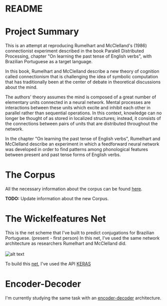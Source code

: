 # README

# Project Summary

This is an attempt at reproducing Rumelhart and McClelland's (1986) connectionist experiment described  in the book Paralell Distributed Processing, chapter "On learning the past tense of English verbs", with Brazilian Portuguese as a target language.

In this book, Rumelhart and McClelland describe a new theory of cognition called connectionism that is challenging the idea of symbolic computation that has traditionally been at the center of debate in theoretical discussions about the mind.

The authors' theory assumes the mind is composed of a great number of elementary units connected in a neural network. Mental processes are interactions between these units which excite and inhibit each other in parallel rather than sequential operations. In this context, knowledge can no longer be thought of as stored in localized structures; instead, it consists of the connections between pairs of units that are distributed throughout the network.

In the chapter "On learning the past tense of English verbs", Rumelhart and McClelland describe an experiment in which a feedforward neural network was developed in order to find patterns among phonological features between present and past tense forms of English verbs.

# The Corpus 

All the necessary information about the corpus can be found [here](https://github.com/beatrizalbiero/MsResearch/tree/master/WickelfeaturesProject/Corpus).

**TODO:** Update information about the new Corpus.

# The Wickelfeatures Net

This is the net scheme that I've built to predict conjugations for Brazilian Portuguese. (present - first person)
In this net, I've used the same network architecture as researchers Rumelhart and McClelland did.
<br/><br/>
![alt text](https://user-images.githubusercontent.com/31517216/32189712-ba7451a0-bd92-11e7-92fa-b332c58cc962.png)

To build this [net](https://github.com/beatrizalbiero/MsResearch/blob/master/WickelfeaturesProject/Network.ipynb), I've used the API [KERAS](https://keras.io/)

# Encoder-Decoder

I'm currently studying the same task with an [encoder-decoder](https://github.com/beatrizalbiero/MsResearch/blob/master/WickelfeaturesProject/encoder-decoder.ipynb) architecture.
